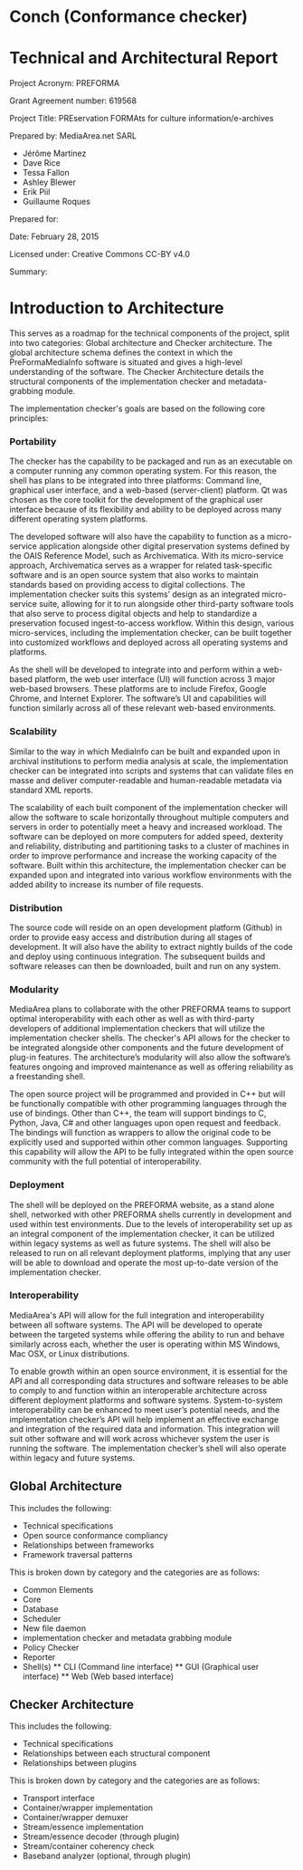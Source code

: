 # Conch (Conformance checker)
# Technical and Architectural Report

Project Acronym: PREFORMA

Grant Agreement number: 619568

Project Title: PREservation FORMAts for culture information/e-archives

Prepared by: MediaArea.net SARL

  - Jérôme Martinez
  - Dave Rice
  - Tessa Fallon
  - Ashley Blewer
  - Erik Piil
  - Guillaume Roques

Prepared for:

Date: February 28, 2015

Licensed under: Creative Commons CC-BY v4.0

Summary: 

<!-- toc -->

# Introduction to Architecture

This serves as a roadmap for the technical components of the project, split into two categories: Global architecture and Checker architecture. The global architecture schema defines the context in which the PreFormaMediaInfo software is situated and gives a high-level understanding of the software. The Checker Architecture details the structural components of the implementation checker and metadata-grabbing module.

The implementation checker's goals are based on the following core principles:

### Portability

The checker has the capability to be packaged and run as an executable on a computer running any common operating system. For this reason, the shell has plans to be integrated into three platforms: Command line, graphical user interface, and a web-based (server-client) platform. Qt was chosen as the core toolkit for the development of the graphical user interface because of its flexibility and ability to be deployed across many different operating system platforms.
 
The developed software will also have the capability to function as a micro-service application alongside other digital preservation systems defined by the OAIS Reference Model, such as Archivematica. With its micro-service approach, Archivematica serves as a wrapper for related task-specific software and is an open source system that also works to maintain standards based on providing access to digital collections. The implementation checker suits this systems’ design as an integrated micro-service suite, allowing for it to run alongside other third-party software tools that also serve to process digital objects and help to standardize a preservation focused ingest-to-access workflow. Within this design, various micro-services, including the implementation checker, can be built together into customized workflows and deployed across all operating systems and platforms.
 
As the shell will be developed to integrate into and perform within a web-based platform, the web user interface (UI) will function across 3 major web-based browsers. These platforms are to include Firefox, Google Chrome, and Internet Explorer.  The software’s UI and capabilities will function similarly across all of these relevant web-based environments.

### Scalability

Similar to the way in which MediaInfo can be built and expanded upon in archival institutions to perform media analysis at scale, the implementation checker can be integrated into scripts and systems that can validate files en masse and deliver computer-readable and human-readable metadata via standard XML reports.

The scalability of each built component of the implementation checker will allow the software to scale horizontally throughout multiple computers and servers in order to potentially meet a heavy and increased workload. The software can be deployed on more computers for added speed, dexterity and reliability, distributing and partitioning tasks to a cluster of machines in order to improve performance and increase the working capacity of the software. Built within this architecture, the implementation checker can be expanded upon and integrated into various workflow environments with the added ability to increase its number of file requests.

### Distribution

The source code will reside on an open development platform (Github) in order to provide easy access and distribution during all stages of development. It will also have the ability to extract nightly builds of the code and deploy using continuous integration. The subsequent builds and software releases can then be downloaded, built and run on any system.

### Modularity

MediaArea plans to collaborate with the other PREFORMA teams to support optimal interoperability with each other as well as with third-party developers of additional implementation checkers that will utilize the implementation checker shells. The checker's API allows for the checker to be integrated alongside other components and the future development of plug-in features. The architecture’s modularity will also allow the software’s features ongoing and improved maintenance as well as offering reliability as a freestanding shell.
 
The open source project will be programmed and provided in C++ but will be functionally compatible with other programming languages through the use of bindings. Other than C++, the team will support bindings to C, Python, Java, C# and other languages upon open request and feedback. The bindings will function as wrappers to allow the original code to be explicitly used and supported within other common languages. Supporting this capability will allow the API to be fully integrated within the open source community with the full potential of interoperability.

### Deployment

The shell will be deployed on the PREFORMA website, as a stand alone shell, networked with other PREFORMA shells currently in development and used within test environments. Due to the levels of interoperability set up as an integral component of the implementation checker, it can be utilized within legacy systems as well as future systems. The shell will also be released to run on all relevant deployment platforms, implying that any user will be able to download and operate the most up-to-date version of the implementation checker.

### Interoperability

MediaArea's API will allow for the full integration and interoperability between all software systems. The API will be developed to operate between the targeted systems while offering the ability to run and behave similarly across each, whether the user is operating within MS Windows, Mac OSX, or Linux distributions.
 
To enable growth within an open source environment, it is essential for the API and all corresponding data structures and software releases to be able to comply to and function within an interoperable architecture across different deployment platforms and software systems. System-to-system interoperability can be enhanced to meet user’s potential needs, and the implementation checker’s API will help implement an effective exchange and integration of the required data and information. This integration will suit other software and will work across whichever system the user is running the software. The implementation checker’s shell will also operate within legacy and future systems.

## Global Architecture

This includes the following:

* Technical specifications
* Open source conformance compliancy
* Relationships between frameworks
* Framework traversal patterns

This is broken down by category and the categories are as follows:

* Common Elements
* Core
* Database
* Scheduler
* New file daemon
* implementation checker and metadata grabbing module
* Policy Checker
* Reporter
* Shell(s)
** CLI (Command line interface)
** GUI (Graphical user interface)
** Web (Web based interface)

## Checker Architecture

This includes the following:

* Technical specifications
* Relationships between each structural component
* Relationships between plugins

This is broken down by category and the categories are as follows:

* Transport interface
* Container/wrapper implementation
* Container/wrapper demuxer
* Stream/essence implementation
* Stream/essence decoder (through plugin)
* Stream/container coherency check
* Baseband analyzer (optional, through plugin)